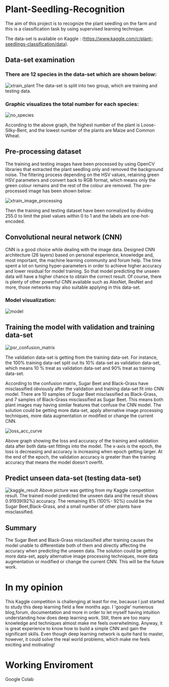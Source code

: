 # Plant-Seedling-Recognition
The aim of this project is to recognize the plant seedling on the farm and this is a classification task by using supervised learning technique.

The data-set is available on Kaggle : (https://www.kaggle.com/c/plant-seedlings-classification/data).


## Data-set examination
### There are 12 species in the data-set which are shown below:
![xtrain_plant](https://user-images.githubusercontent.com/43289100/45993669-87d6f480-c0c2-11e8-86e7-cb5113af196b.png)
The data-set is split into two group, which are training and testing data.

### Graphic visualizes the total number for each species: 

![no_species](https://user-images.githubusercontent.com/43289100/45995997-20727200-c0cd-11e8-8d1b-3b3ecfbbfbab.png)

According to the above graph, the highest number of the plant is Loose-Silky-Bent, and the lowest number of the plants are Maize and Common Wheat.


## Pre-processing dataset
The training and testing images have been processed by using OpenCV libraries that extracted the plant seedling only and removed the background noise. The filtering process depending on the HSV values, retaining green HSV parameters and convert back to RGB format, which means only the green colour remains and the rest of the colour are removed. The pre-processed image has been shown below:

![xtrain_image_processing](https://user-images.githubusercontent.com/43289100/46004555-c6ca7180-c0e5-11e8-895d-0ab270471a8b.png)

Then the training and testing dataset have been normalized by dividing 255.0 to limit the pixel values within 0 to 1 and the labels are one-hot-encoded.


## Convolutional neural network (CNN)
CNN is a good choice while dealing with the image data. Designed CNN architecture (26 layers) based on personal experience, knowledge and, most important, the machine learning community and forum help. The time spent a lot on tuning hyper-parameters in order to achieve higher accuracy and lower residual for model training. So that model predicting the unseen data will have a higher chance to obtain the correct result. Of course, there is plenty of other powerful CNN available such as AlexNet, ResNet and more, those networks may also suitable applying in this data-set.

### Model visualization:

![model](https://user-images.githubusercontent.com/43289100/46008456-64766e80-c0ef-11e8-9eb9-013068d8bc9f.png)


## Training the model with validation and training data-set
![psr_confusion_matrix](https://user-images.githubusercontent.com/43289100/46009006-e0bd8180-c0f0-11e8-9f7f-5c87650e1824.png)

The validation data-set is getting from the training data-set. For instance, the 100% training data-set split out its 10% data-set as validation data-set, which means 10 % treat as validation data-set and 90% treat as training data-set.

According to the confusion matrix, Sugar Beet and Black-Grass have misclassified obviously after the validation and training data-set fit into CNN model. There are 10 samples of Sugar Beet misclassified as Black-Grass, and 7 samples of Black-Grass misclassified as Sugar Beet. This means both plant images may having similar features that confuse the CNN model. The solution could be getting more data-set, apply alternative image processing techniques, more data augmentation or modified or change the current CNN.

![loss_acc_curve](https://user-images.githubusercontent.com/43289100/46009861-5fb3b980-c0f3-11e8-84a7-e96a491f37ce.png)

Above graph showing the loss and accuracy of the training and validation data after both data-set fittings into the model. The x-axis is the epoch, the loss is decreasing and accuracy is increasing when epoch getting larger. At the end of the epoch, the validation accuracy is greater than the training accuracy that means the model doesn't overfit.


## Predict unseen data-set (testing data-set)
![kaggle_result](https://user-images.githubusercontent.com/43289100/46010578-c76b0400-c0f5-11e8-8d9e-b4ea9b19d403.PNG)
Above picture was getting from my Kaggle competition result. The trained model predicted the unseen data and the result shows 0.91939(92%) accuracy. The remaining 8% (100%- 92%) could be the Sugar Beet,Black-Grass, and a small number of other plants have misclassified.


## Summary
The Sugar Beet and Black-Grass misclassified after training causes the model unable to differentiate both of them and directly affecting the accuracy when predicting the unseen data. The solution could be getting more data-set, apply alternative image processing techniques, more data augmentation or modified or change the current CNN. This will be the future work.


# In my opinion
This Kaggle competition is challenging at least for me, because I just started to study this deep learning field a few months ago. I 'google' numerous blog,forum, documentation and more in order to let myself having intuition understanding how does deep learning work. Still, there are too many knowledge and techniques almost make me feels overwhelming. Anyway, it is great experience to know how to build a simple CNN and gain the significant skills. Even though deep learning network is quite hard to master, however, it could solve the real world problems, which make me feels exciting and motivating!


# Working Enviroment
Google Colab


